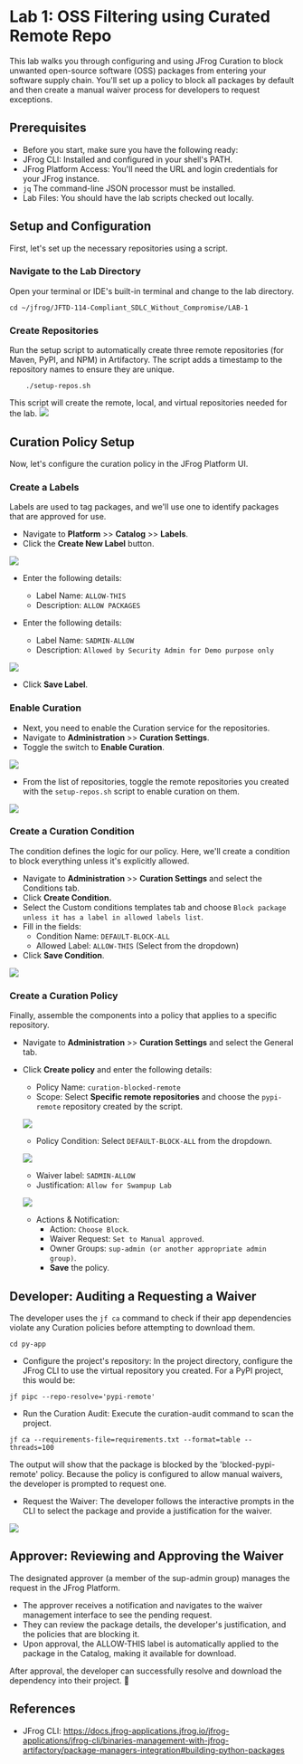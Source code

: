 # Lab 1: OSS Filtering using Curated Remote Repo
This lab walks you through configuring and using JFrog Curation to block unwanted open-source software (OSS) packages from entering your software supply chain. You'll set up a policy to block all packages by default and then create a manual waiver process for developers to request exceptions.

## Prerequisites
- Before you start, make sure you have the following ready:
- JFrog CLI: Installed and configured in your shell's PATH.
- JFrog Platform Access: You'll need the URL and login credentials for your JFrog instance.
- `jq` The command-line JSON processor must be installed.
- Lab Files: You should have the lab scripts checked out locally.

## Setup and Configuration
First, let's set up the necessary repositories using a script.

### Navigate to the Lab Directory
Open your terminal or IDE's built-in terminal and change to the lab directory.
```
cd ~/jfrog/JFTD-114-Compliant_SDLC_Without_Compromise/LAB-1
```

### Create Repositories
Run the setup script to automatically create three remote repositories (for Maven, PyPI, and NPM) in Artifactory. The script adds a timestamp to the repository names to ensure they are unique.
````
    ./setup-repos.sh
````
This script will create the remote, local, and virtual repositories needed for the lab.
<img src="./images/repos-created.png" /> <br/>

## Curation Policy Setup
Now, let's configure the curation policy in the JFrog Platform UI.

### Create a Labels
Labels are used to tag packages, and we'll use one to identify packages that are approved for use.

- Navigate to **Platform** >> **Catalog** >> **Labels**.
- Click the **Create New Label** button.

<img src="./images/catalog-labels-newbutton.png" /> <br/>

- Enter the following details:
    - Label Name: ` ALLOW-THIS `
    - Description: ` ALLOW PACKAGES  `

- Enter the following details:
    - Label Name: ` SADMIN-ALLOW `
    - Description: ` Allowed by Security Admin for Demo purpose only  `

<img src="./images/catalog-labels-list.png" /> <br/>

- Click **Save Label**.


### Enable Curation
- Next, you need to enable the Curation service for the repositories.
- Navigate to **Administration** >> **Curation Settings**.
- Toggle the switch to **Enable Curation**.

<img src="./images/curation-enablement.png" /><br/>

- From the list of repositories, toggle the remote repositories you created with the `setup-repos.sh` script to enable curation on them.

<img src="./images/curation-enable-desired-repos.png" /><br/>


### Create a Curation Condition
The condition defines the logic for our policy. Here, we'll create a condition to block everything unless it's explicitly allowed.

- Navigate to **Administration** >> **Curation Settings** and select the Conditions tab.
- Click **Create Condition.**
- Select the Custom conditions templates tab and choose `Block package unless it has a label in allowed labels list`.
- Fill in the fields:
    - Condition Name: ` DEFAULT-BLOCK-ALL `
    - Allowed Label: ` ALLOW-THIS ` (Select from the dropdown)
- Click **Save Condition**.

<img src="./images/curation-custom-condition.png" /><br/>


### Create a Curation Policy
Finally, assemble the components into a policy that applies to a specific repository.

- Navigate to **Administration** >> **Curation Settings** and select the General tab.
- Click **Create policy** and enter the following details:
    - Policy Name: `curation-blocked-remote`
    - Scope: Select **Specific remote repositories** and choose the `pypi-remote` repository created by the script.

    <img src="./images/curation-policy-scope.png" /> <br/>

    - Policy Condition: Select `DEFAULT-BLOCK-ALL` from the dropdown.

    <img src="./images/curation-policy-condition.png" /> <br/>

    - Waiver label: `SADMIN-ALLOW`
    - Justification: `Allow for Swampup Lab`

    <img src="./images/curation-policy-waiver.png" /> <br/>

    - Actions & Notification:
        - Action: `Choose Block`.
        - Waiver Request: `Set to Manual approved`.
        - Owner Groups: `sup-admin (or another appropriate admin group)`.
        - **Save** the policy.


## Developer: Auditing a Requesting a Waiver
The developer uses the `jf ca` command to check if their app dependencies violate any Curation policies before attempting to download them.

```
cd py-app
```

- Configure the project's repository: In the project directory, configure the JFrog CLI to use the virtual repository you created. For a PyPI project, this would be:

```
jf pipc --repo-resolve='pypi-remote'
```

- Run the Curation Audit: Execute the curation-audit command to scan the project.

```
jf ca --requirements-file=requirements.txt --format=table --threads=100
```

The output will show that the package is blocked by the 'blocked-pypi-remote' policy. Because the policy is configured to allow manual waivers, the developer is prompted to request one.

- Request the Waiver: The developer follows the interactive prompts in the CLI to select the package and provide a justification for the waiver.


<img src="./images/developer-waiver-request.png" /><br/>


## Approver: Reviewing and Approving the Waiver
The designated approver (a member of the sup-admin group) manages the request in the JFrog Platform.

- The approver receives a notification and navigates to the waiver management interface to see the pending request.
- They can review the package details, the developer's justification, and the policies that are blocking it.
- Upon approval, the ALLOW-THIS label is automatically applied to the package in the Catalog, making it available for download.

After approval, the developer can successfully resolve and download the dependency into their project. 🎉


## References
- JFrog CLI: https://docs.jfrog-applications.jfrog.io/jfrog-applications/jfrog-cli/binaries-management-with-jfrog-artifactory/package-managers-integration#building-python-packages